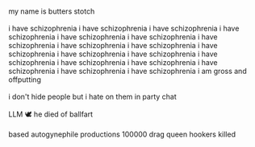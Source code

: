 <br> my name is butters stotch </br>
<br>i have schizophrenia i have schizophrenia i have schizophrenia i have schizophrenia i have schizophrenia i have schizophrenia i have schizophrenia i have schizophrenia i have schizophrenia i have schizophrenia i have schizophrenia i have schizophrenia i have schizophrenia i have schizophrenia i have schizophrenia i have schizophrenia i have schizophrenia i have schizophrenia i am gross and offputting</br>
<br>i don't hide people but i hate on them in party chat</br>
<br>LLM 🕊️ he died of ballfart</br>
<br>based autogynephile productions 100000 drag queen hookers killed</br>
